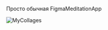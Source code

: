 Просто обычная FigmaMeditationApp

![MyCollages](https://github.com/IMalygosI/FigmaMeditationApp/assets/67872855/bcfdcc60-4ca1-44e1-b84e-387d5cb032cf)
